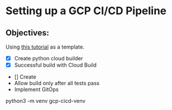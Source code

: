 # Setting up a GCP CI/CD Pipeline

## Objectives:

Using [this tutorial](https://github.com/GoogleCloudPlatform/professional-services/tree/master/examples/python-cicd-with-cloudbuilder) as a template.

- [x] Create python cloud builder
- [x] Successful build with Cloud Build
- [] Create 
- Allow build only after all tests pass
- Implement GitOps


python3 -m venv gcp-cicd-venv